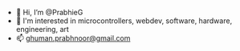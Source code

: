- 👋 Hi, I’m @PrabhieG
- 👀 I'm interested in microcontrollers, webdev, software, hardware, engineering, art
- 📫 ghuman.prabhnoor@gmail.com
